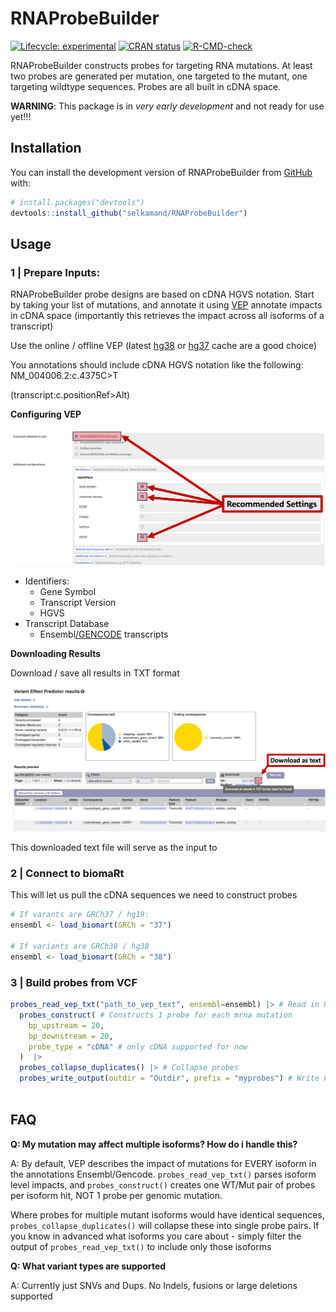 
<!-- README.md is generated from README.Rmd. Please edit that file -->

# RNAProbeBuilder

<!-- badges: start -->

[![Lifecycle:
experimental](https://img.shields.io/badge/lifecycle-experimental-orange.svg)](https://lifecycle.r-lib.org/articles/stages.html#experimental)
[![CRAN
status](https://www.r-pkg.org/badges/version/RNAProbeBuilder)](https://CRAN.R-project.org/package=RNAProbeBuilder)
[![R-CMD-check](https://github.com/selkamand/RNAProbeBuilder/actions/workflows/R-CMD-check.yaml/badge.svg)](https://github.com/selkamand/RNAProbeBuilder/actions/workflows/R-CMD-check.yaml)

<!-- badges: end -->

RNAProbeBuilder constructs probes for targeting RNA mutations. At least
two probes are generated per mutation, one targeted to the mutant, one
targeting wildtype sequences. Probes are all built in cDNA space.

**WARNING**: This package is in *very early development* and not ready
for use yet!!!

## Installation

You can install the development version of RNAProbeBuilder from
[GitHub](https://github.com/) with:

``` r
# install.packages("devtools")
devtools::install_github("selkamand/RNAProbeBuilder")
```

## Usage

### **1 \| Prepare Inputs:**

RNAProbeBuilder probe designs are based on cDNA HGVS notation. Start by
taking your list of mutations, and annotate it using
[VEP](https://asia.ensembl.org/Tools/VEP) annotate impacts in cDNA space
(importantly this retrieves the impact across all isoforms of a
transcript)

Use the online / offline VEP (latest
[hg38](https://asia.ensembl.org/Tools/VEP) or
[hg37](https://grch37.ensembl.org/Homo_sapiens/Tools/VEP) cache are a
good choice)

You annotations should include cDNA HGVS notation like the following:
NM_004006.2:c.4375C\>T

(transcript:c.positionRef\>Alt)

**Configuring VEP**

![](inst/figs/VepConfig.png)

- Identifiers:
  - Gene Symbol
  - Transcript Version
  - HGVS
- Transcript Database
  - Ensembl<u>/GENCODE</u> transcripts

**Downloading Results**

Download / save all results in TXT format

![](inst/figs/DownloadVepResults.png)

This downloaded text file will serve as the input to

### 2 \| Connect to biomaRt

This will let us pull the cDNA sequences we need to construct probes

``` r
# If varants are GRCh37 / hg19:
ensembl <- load_biomart(GRCh = "37")

# If variants are GRCh38 / hg38
ensembl <- load_biomart(GRCh = "38")
```

### 3 \| Build probes from VCF

``` r
probes_read_vep_txt("path_to_vep_text", ensembl=ensembl) |> # Read in Probe data
  probes_construct( # Constructs 1 probe for each mrna mutation
    bp_upstream = 20, 
    bp_downstream = 20,
    probe_type = "cDNA" # only cDNA supported for now
  )  |>
  probes_collapse_duplicates() |> # Collapse probes 
  probes_write_output(outdir = "Outdir", prefix = "myprobes") # Write FASTA / QC files
  
```

## FAQ

**Q: My mutation may affect multiple isoforms? How do i handle this?**

A: By default, VEP describes the impact of mutations for EVERY isoform
in the annotations Ensembl/Gencode. `probes_read_vep_txt()` parses
isoform level impacts, and `probes_construct()` creates one WT/Mut pair
of probes per isoform hit, NOT 1 probe per genomic mutation.

Where probes for multiple mutant isoforms would have identical
sequences, `probes_collapse_duplicates()` will collapse these into
single probe pairs. If you know in advanced what isoforms you care
about - simply filter the output of `probes_read_vep_txt()` to include
only those isoforms

**Q: What variant types are supported**

A: Currently just SNVs and Dups. No Indels, fusions or large deletions
supported
